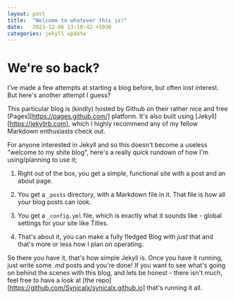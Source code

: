 ```yaml
---
layout: post
title:  "Welcome to whatever this is!"
date:   2023-12-06 13:10:42 +1030
categories: jekyll update
---
```


# We're so back?

I've made a few attempts at starting a blog before, but often lost interest. But here's another attempt I guess?

This particular blog is (kindly) hosted by Github on their rather nice and free [Pages][https://pages.github.com/] platform. It's also built using [Jekyll][https://jekyllrb.com], which I highly recommend any of my fellow Markdown enthusiasts check out. 

For anyone interested in Jekyll and so this doesn't become a useless "welcome to my shite blog", here's a really quick rundown of how I'm using/planning to use it;

1. Right out of the box, you get a simple, functional site with a post and an about page.

2. You get a `_posts` directory, with a Markdown file in it. That file is how all your blog posts can look.

3. You get a `_config.yml` file, which is exactly what it sounds like - global settings for your site like Titles. 

4. That's about it, you can make a fully fledged Blog with *just* that and that's more or less how I plan on operating.

So there you have it, that's how simple Jekyll is. Once you have it running, just write some *.md* posts and you're done! If you want to see what's going on behind the scenes with this blog, and lets be honest - there isn't much, feel free to have a look at [the repo][https://github.com/Synicalx/synicalx.github.io] that's running it all. 